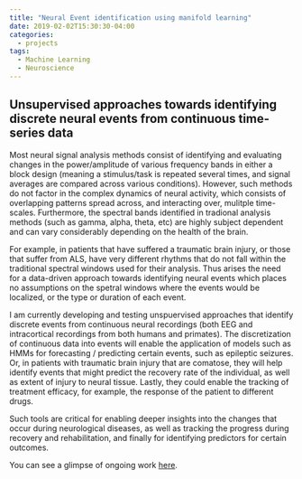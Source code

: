 ```yaml
---
title: "Neural Event identification using manifold learning"
date: 2019-02-02T15:30:30-04:00
categories:
  - projects
tags:
  - Machine Learning
  - Neuroscience
---
```


## Unsupervised approaches towards identifying discrete neural events from continuous time-series data

Most neural signal analysis methods consist of identifying and evaluating changes in the power/amplitude of various frequency bands in either a block design (meaning a stimulus/task is repeated several times, and signal averages are compared across various conditions). However, such methods do not factor in the complex dynamics of neural activity, which consists of overlapping patterns spread across, and interacting over, mulitple time-scales. Furthermore, the spectral bands identified in tradional analysis methods (such as gamma, alpha, theta, etc) are highly subject dependent and can vary considerably depending on the health of the brain.

For example, in patients that have suffered a traumatic brain injury, or those that suffer from ALS, have very different rhythms that do not fall within the traditional spectral windows used for their analysis. Thus arises the need for a data-driven approach towards identifying neural events which places no assumptions on the spetral windows where the events would be localized, or the type or duration of each event.

I am currently developing and testing unspuervised approaches that identify discrete events from continuous neural recordings (both EEG and intracortical recordings from both humans and primates). The discretization of continuous data into events will enable the application of models such as HMMs for forecasting / predicting certain events, such as epileptic seizures. Or, in patients with traumatic brain injury that are comatose, they will help identify events that might predict the recovery rate of the individual, as well as extent of injury to neural tissue. Lastly, they could enable the tracking of treatment efficacy, for example, the response of the patient to different drugs.

Such tools are critical for enabling deeper insights into the changes that occur during neurological diseases, as well as tracking the progress during recovery and rehabilitation, and finally for identifying predictors for certain outcomes.

You can see a glimpse of ongoing work [here](https://github.com/theonlyid/event_detection/blob/master/Event%20detection.ipynb "Jupyter notebook").